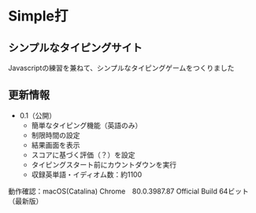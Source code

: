 # Simple打
## シンプルなタイピングサイト

Javascriptの練習を兼ねて、シンプルなタイピングゲームをつくりました

## 更新情報
- 0.1（公開）
  - 簡単なタイピング機能（英語のみ）
  - 制限時間の設定
  - 結果画面を表示
  - スコアに基づく評価（？）を設定
  - タイピングスタート前にカウントダウンを実行
  - 収録英単語・イディオム数：約1100

動作確認：macOS(Catalina) Chrome　80.0.3987.87 Official Build 64ビット （最新版）
